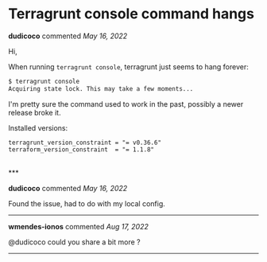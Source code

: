 # Terragrunt console command hangs

**dudicoco** commented *May 16, 2022*

Hi,

When running `terragrunt console`, terragrunt just seems to hang forever:
```sh
$ terragrunt console
Acquiring state lock. This may take a few moments...
```

I'm pretty sure the command used to work in the past, possibly a newer release broke it.

Installed versions:
```hcl
terragrunt_version_constraint = "= v0.36.6"
terraform_version_constraint  = "= 1.1.8"
```

<br />
***


**dudicoco** commented *May 16, 2022*

Found the issue, had to do with my local config.
***

**wmendes-ionos** commented *Aug 17, 2022*

@dudicoco could you share a bit more ?
***

